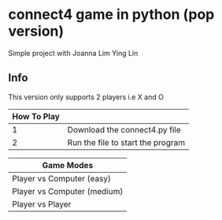# connect4 game in python (pop version)
Simple project with Joanna Lim Ying Lin

## Info
This version only supports 2 players i.e X and O

|How To Play||
|-|-|
|1| Download the connect4.py file|
|2| Run the file to start the program|

| Game Modes |
| - |
| Player vs Computer (easy) |
| Player vs Computer (medium) |
| Player vs Player |
